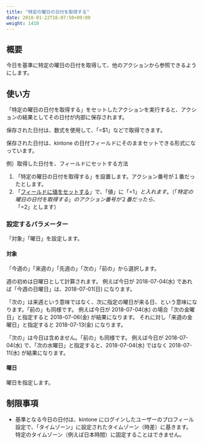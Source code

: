 ```yaml
---
title: "特定の曜日の日付を取得する"
date: 2018-01-22T16:07:50+09:00
weight: 1410
---
```


## 概要

今日を基準に特定の曜日の日付を取得して、他のアクションから参照できるようにします。

## 使い方

「特定の曜日の日付を取得する」をセットしたアクションを実行すると、アクションの結果としてその日付が内部に保存されます。

保存された日付は、数式を使用して、「=$1」などで取得できます。

保存された日付は、kintone の日付フィールドにそのままセットできる形式になっています。

例）取得した日付を、フィールドにセットする方法

1. 「特定の曜日の日付を取得する」を設置します。アクション番号が１番だったとします。
2. 「[フィールドに値をセットする](../../field/set_field_value)」で、「値」に「=$1」と入れます。
    （「特定の曜日の日付を取得する」のアクション番号が２番だったら、「=$2」とします）


### 設定するパラメーター

「対象」「曜日」を設定します。

#### 対象

「今週の」「来週の」「先週の」「次の」「前の」から選択します。

週の初めは日曜日として計算されます。
例えば今日が 2018-07-04(水) であれば「今週の日曜日」は、2018-07-01(日) になります。

「次の」は来週という意味ではなく、次に指定の曜日が来る日、という意味になります。「前の」も同様です。
例えば今日が 2018-07-04(水) の場合「次の金曜日」と指定すると 2018-07-06(金) が結果になります。
それに対し「来週の金曜日」と指定すると 2018-07-13(金) になります。

「次の」は今日は含めません。「前の」も同様です。
例えば今日が 2018-07-04(水) で、「次の水曜日」と指定すると、2018-07-04(水) ではなく 2018-07-11(水) が結果になります。

#### 曜日

曜日を指定します。

## 制限事項

- 基準となる今日の日付は、kintone にログインしたユーザーのプロフィール設定で、「タイムゾーン」に設定されたタイムゾーン（時差）に基きます。
特定のタイムゾーン（例えば日本時間）に固定することはできません。

